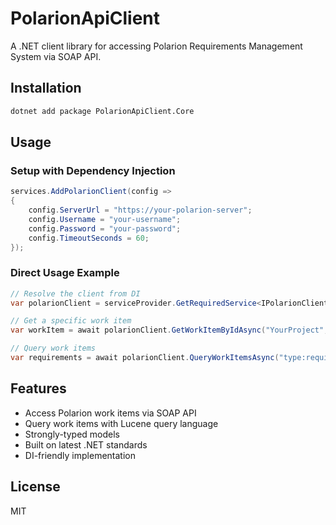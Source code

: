 
# PolarionApiClient

A .NET client library for accessing Polarion Requirements Management System via SOAP API.

## Installation

```sh
dotnet add package PolarionApiClient.Core
```

## Usage

### Setup with Dependency Injection

```csharp
services.AddPolarionClient(config =>
{
    config.ServerUrl = "https://your-polarion-server";
    config.Username = "your-username";
    config.Password = "your-password";
    config.TimeoutSeconds = 60;
});
```

### Direct Usage Example

```csharp
// Resolve the client from DI
var polarionClient = serviceProvider.GetRequiredService<IPolarionClient>();

// Get a specific work item
var workItem = await polarionClient.GetWorkItemByIdAsync("YourProject", "REQ-123");

// Query work items
var requirements = await polarionClient.QueryWorkItemsAsync("type:requirement AND status:approved");
```

## Features

- Access Polarion work items via SOAP API
- Query work items with Lucene query language
- Strongly-typed models
- Built on latest .NET standards
- DI-friendly implementation

## License

MIT

